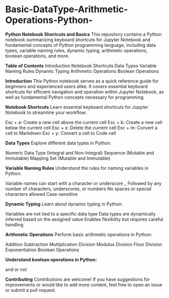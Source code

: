 # Basic-DataType-Arithmetic-Operations-Python-

**Python Notebook Shortcuts and Basics**
This repository contains a Python notebook summarizing keyboard shortcuts for Jupyter Notebook and fundamental concepts of Python programming language, including data types, variable naming rules, dynamic typing, arithmetic operations, boolean operations, and more.

**Table of Contents**
Introduction
Notebook Shortcuts
Data Types
Variable Naming Rules
Dynamic Typing
Arithmetic Operations
Boolean Operations

**Introduction**
This Python notebook serves as a quick reference guide for beginners and experienced users alike. It covers essential keyboard shortcuts for efficient navigation and operation within Jupyter Notebook, as well as fundamental Python concepts necessary for programming.

**Notebook Shortcuts**
Learn essential keyboard shortcuts for Jupyter Notebook to streamline your workflow:

Esc + a: Create a new cell above the current cell
Esc + b: Create a new cell below the current cell
Esc + x: Delete the current cell
Esc + m: Convert a cell to Markdown
Esc + y: Convert a cell to Code cell

**Data Types**
Explore different data types in Python:

Numeric Data Type (Integral and Non-Integral)
Sequence (Mutable and Immutable)
Mapping
Set (Mutable and Immutable)

**Variable Naming Rules**
Understand the rules for naming variables in Python:

Variable names can start with a character or underscore _
Followed by any number of characters, underscores, or numbers
No spaces or special characters allowed
Case-sensitive

**Dynamic Typing**
Learn about dynamic typing in Python:

Variables are not tied to a specific data type
Data types are dynamically inferred based on the assigned value
Enables flexibility but requires careful handling

**Arithmetic Operations**
Perform basic arithmetic operations in Python:

Addition
Subtraction
Multiplication
Division
Modulus Division
Floor Division
Exponentiation
Boolean Operations

**Understand boolean operations in Python:**

and
or
not


**Contributing**
Contributions are welcome! If you have suggestions for improvements or would like to add more content, feel free to open an issue or submit a pull request.
